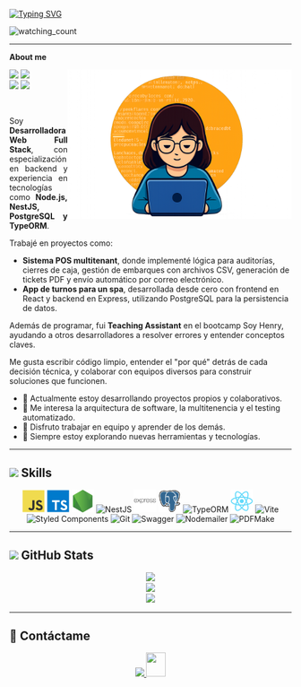 <a href="https://git.io/typing-svg"><img src="https://readme-typing-svg.demolab.com?font=Audiowide&size=40&pause=1000&color=006CF7&background=810023&center=true&vCenter=true&width=435&lines=Hola!+Soy+Pia" alt="Typing SVG" /></a>
<p align="left"> 
<img src="https://komarev.com/ghpvc/?username=PiaBorgoglio80&color=brightgreen" alt="watching_count" />
</p>

---

**About me**

<picture>
  <img align="right" src="https://raw.githubusercontent.com/PiaBorgoglio80/PiaBorgoglio80/main/readme-avatar.png" width="400px" />
</picture>

<p align="left">
  <img src="https://img.shields.io/badge/Focus-Backend%20Development-dodgerblue" />
  <img src="https://img.shields.io/badge/Role-Fullstack%20Developer-dodgerblue" />
  <br>
  <img src="https://img.shields.io/badge/Languages-Spanish%20(Native)-dodgerblue" />
  <img src="https://img.shields.io/badge/Languages-English%20(C1)-dodgerblue" />
</p>
<br>

<p align="justify">
Soy <strong>Desarrolladora Web Full Stack</strong>, con especialización en backend y experiencia en tecnologías como <strong>Node.js, NestJS, PostgreSQL y TypeORM</strong>.

Trabajé en proyectos como:  
- <strong>Sistema POS multitenant</strong>, donde implementé lógica para auditorías, cierres de caja, gestión de embarques con archivos CSV, generación de tickets PDF y envío automático por correo electrónico.  
- <strong>App de turnos para un spa</strong>, desarrollada desde cero con frontend en React y backend en Express, utilizando PostgreSQL para la persistencia de datos.

Además de programar, fui <strong>Teaching Assistant</strong> en el bootcamp Soy Henry, ayudando a otros desarrolladores a resolver errores y entender conceptos claves.

Me gusta escribir código limpio, entender el "por qué" detrás de cada decisión técnica, y colaborar con equipos diversos para construir soluciones que funcionen.
</p>

- 🔭 Actualmente estoy desarrollando proyectos propios y colaborativos.  
- 🌱 Me interesa la arquitectura de software, la multitenencia y el testing automatizado.  
- 👯 Disfruto trabajar en equipo y aprender de los demás.  
- 🧠 Siempre estoy explorando nuevas herramientas y tecnologías.

---

## <img src="https://media2.giphy.com/media/QssGEmpkyEOhBCb7e1/giphy.gif" width="25"><b> Skills</b>

<p align="center">

<!-- Lenguajes -->
<img src="https://raw.githubusercontent.com/devicons/devicon/master/icons/javascript/javascript-original.svg" alt="JavaScript" width="40" height="40"/>
<img src="https://raw.githubusercontent.com/devicons/devicon/master/icons/typescript/typescript-original.svg" alt="TypeScript" width="40" height="40"/>

<!-- Backend -->
<img src="https://raw.githubusercontent.com/devicons/devicon/master/icons/nodejs/nodejs-original.svg" alt="Node.js" width="40" height="40"/>
<img src="https://nestjs.com/img/logo-small.svg" alt="NestJS" width="40" height="40"/>
<img src="https://raw.githubusercontent.com/devicons/devicon/master/icons/express/express-original-wordmark.svg" alt="Express" width="40" height="40"/>

<!-- Base de datos -->
<img src="https://raw.githubusercontent.com/devicons/devicon/master/icons/postgresql/postgresql-original.svg" alt="PostgreSQL" width="40" height="40"/>
<img src="https://seeklogo.com/images/T/typeorm-logo-F4CE40D7E6-seeklogo.com.png" alt="TypeORM" width="40" height="40"/>

<!-- Frontend -->
<img src="https://raw.githubusercontent.com/devicons/devicon/master/icons/react/react-original.svg" alt="React" width="40" height="40"/>
<img src="https://vitejs.dev/logo.svg" alt="Vite" width="40" height="40"/>
<img src="https://raw.githubusercontent.com/styled-components/brand/master/styled-components.png" alt="Styled Components" width="40" height="40"/>

<!-- Herramientas -->
<img src="https://www.vectorlogo.zone/logos/git-scm/git-scm-icon.svg" alt="Git" width="40" height="40"/>
<img src="https://upload.wikimedia.org/wikipedia/commons/9/93/Swagger-logo.png" alt="Swagger" width="40" height="40"/>
<img src="https://avatars.githubusercontent.com/u/37604357?s=280&v=4" alt="Nodemailer" width="40" height="40"/>
<img src="https://pdfmake.github.io/docs/images/pdfmake-logo.png" alt="PDFMake" width="40" height="40"/>

</p>

---

## <img src="https://media.giphy.com/media/iY8CRBdQXODJSCERIr/giphy.gif" width="35"><b> GitHub Stats </b>

<div align="center">

![](https://github-readme-stats.vercel.app/api?username=PiaBorgoglio80&theme=dracula&hide_border=false&include_all_commits=true&count_private=true)<br/>
![](https://github-readme-streak-stats.herokuapp.com/?user=PiaBorgoglio80&theme=dracula&hide_border=false)<br/>
![](https://github-readme-stats.vercel.app/api/top-langs/?username=PiaBorgoglio80&theme=dracula&hide_border=false&include_all_commits=true&count_private=true&layout=compact)

</div>

---

## 🤝 Contáctame

<p align="center">
  <a href="https://www.linkedin.com/in/pia-borgoglio" target="_blank">
    <img src="https://img.icons8.com/doodle/40/000000/linkedin--v2.png" />
  </a>
  <a href="mailto:piabrgoglio80@gmail.com">
    <img src="https://img.icons8.com/doodle/2x/gmail-new.png" width="35" height="43" />
  </a>
</p>

